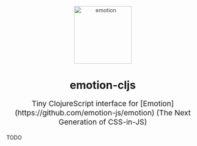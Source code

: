 <p align="center" style="color: #343a40">
  <img src="https://cdn.rawgit.com/tkh44/emotion/master/emotion.png" alt="emotion" height="150" width="150">
  <h1 align="center">emotion-cljs</h1>
</p>
<p align="center" style="font-size: 1.2rem;"> 
  Tiny ClojureScript interface for [Emotion](https://github.com/emotion-js/emotion)
  (The Next Generation of CSS-in-JS)
</p>

TODO
